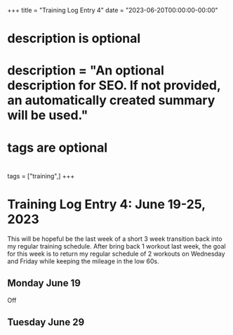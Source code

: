 +++
title = "Training Log Entry 4"
date = "2023-06-20T00:00:00-00:00"

#
# description is optional
#
# description = "An optional description for SEO. If not provided, an automatically created summary will be used."

#
# tags are optional
#
tags = ["training",]
+++


# Training Log Entry 4: June 19-25, 2023

This will be hopeful be the last week of a short 3 week transition back into my regular training schedule.
After bring back 1 workout last week, the goal for this week is to return my regular schedule of 2 workouts on Wednesday and Friday while keeping the mileage in the low 60s.

## Monday June 19

Off

## Tuesday June 29


